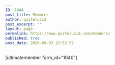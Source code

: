 ```yaml
---
ID: 1044
post_title: Membres
author: quitelucid
post_excerpt: ""
layout: page
permalink: https://www.quitelucid.com/members/
published: true
post_date: 2020-09-03 22:52:52
---
```

[ultimatemember form_id="1040"]